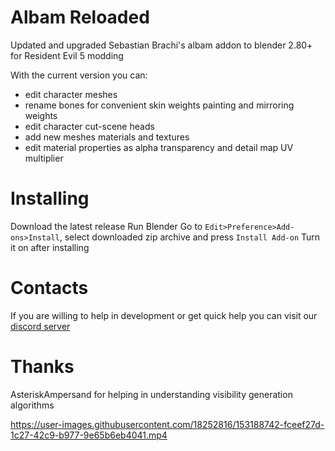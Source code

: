 # Albam Reloaded
Updated and upgraded Sebastian Brachi's albam addon to blender 2.80+ for Resident Evil 5 modding

With the current version you can:
- edit character meshes
- rename bones for convenient skin weights painting and mirroring weights
- edit character cut-scene heads
- add new meshes materials and textures
- edit material properties as alpha transparency and detail map UV multiplier


# Installing
Download the latest release
Run Blender
Go to `Edit>Preference>Add-ons>Install`, select downloaded zip archive and press `Install Add-on`
Turn it on after installing

# Contacts
If you are willing to help in development or get quick help you can visit our  [discord server](https://discord.gg/cQmrSaaW)

# Thanks

AsteriskAmpersand for helping in understanding visibility generation algorithms

https://user-images.githubusercontent.com/18252816/153188742-fceef27d-1c27-42c9-b977-9e65b6eb4041.mp4


